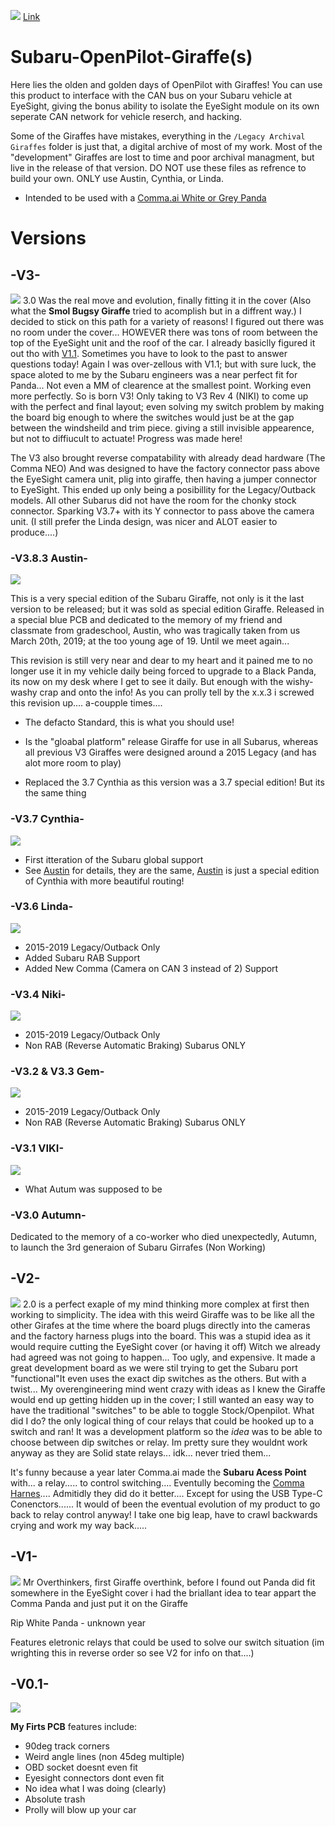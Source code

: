 [![](https://i.imgur.com/jdrFQRQ.jpg[/img])](#)
[Link](https://i.imgur.com/jdrFQRQ.jpg)

# Subaru-OpenPilot-Giraffe(s)
Here lies the olden and golden days of OpenPilot with Giraffes! You can use this product to interface with the CAN bus on your Subaru vehicle at EyeSight, giving the bonus ability to isolate the EyeSight module on its own seperate CAN network for vehicle reserch, and hacking.

Some of the Giraffes have mistakes, everything in the `/Legacy Archival Giraffes` folder is just that, a digital archive of most of my work. Most of the "development" Giraffes are lost to time and poor archival managment, but live in the release of that version. DO NOT use these files as refrence to build your own. ONLY use Austin, Cynthia, or Linda.

- Intended to be used with a [Comma.ai White or Grey Panda](https://comma.ai/shop/products/panda)


# Versions 
## -V3-
[![](https://i.imgur.com/3Dcm47F.jpg?1[/img])](#)
3.0 Was the real move and evolution, finally fitting it in the cover (Also what the **Smol Bugsy Giraffe** tried to acomplish but in a diffrent way.) I decided to stick on this path for a variety of reasons! I figured out there was no room under the cover... HOWEVER there was tons of room between the top of the EyeSight unit and the roof of the car. I already basiclly figured it out tho with [V1.1](#). Sometimes you have to look to the past to answer questions today! Again I was over-zellous with V1.1; but with sure luck, the space aloted to me by the Subaru engineers was a near perfect fit for Panda... Not even a MM of clearence at the smallest point. Working even more perfectly. So is born V3! Only taking to V3 Rev 4 (NIKI) to come up with the perfect and final layout; even solving my switch problem by making the board big enough to where the switches would just be at the gap between the windsheild and trim piece. giving a still invisible appearence, but not to diffiucult to actuate! Progress was made here! 

The V3 also brought reverse compatability with already dead hardware (The Comma NEO) And was designed to have the factory connector pass above the EyeSight camera unit, plig into giraffe, then having a jumper connector to EyeSight. This ended up only being a posibillity for the Legacy/Outback models. All other Subarus did not have the room for the chonky stock connector. Sparking V3.7+ with its Y connector to pass above the camera unit. (I still prefer the Linda design, was nicer and ALOT easier to produce....)

### -V3.8.3 Austin-
[![](https://i.imgur.com/EIHL5lK.png[/img])](#)

This is a very special edition of the Subaru Giraffe, not only is it the last version to be released; but it was sold as special edition Giraffe. Released in a special blue PCB and dedicated to the memory of my friend and classmate from gradeschool, Austin, who was tragically taken from us March 20th, 2019; at the too young age of 19. Until we meet again...

This revision is still very near and dear to my heart and it pained me to no longer use it in my vehicle daily being forced to upgrade to a Black Panda, its now on my desk where I get to see it daily. But enough with the wishy-washy crap and onto the info! As you can prolly tell by the x.x.3 i screwed this revision up.... a-coupple times....

- The defacto Standard, this is what you should use!

- Is the "gloabal platform" release Giraffe for use in all Subarus, whereas all previous V3 Giraffes were designed around a 2015 Legacy (and has alot more room to play)

- Replaced the 3.7 Cynthia as this version was a 3.7 special edition! But its the same thing

### -V3.7 Cynthia-
[![](https://i.imgur.com/eLZLewe.jpg?2[/img])](#)
- First itteration of the Subaru global support
- See [Austin](#V3.8.3-Austin) for details, they are the same, [Austin](#V3.8.3-Austin) is just a special edition of Cynthia with more beautiful routing!

### -V3.6 Linda-
[![](https://i.imgur.com/YfTnDF9.jpg?2[/img])](#)
- 2015-2019 Legacy/Outback Only
- Added Subaru RAB Support
- Added New Comma (Camera on CAN 3 instead of 2) Support

### -V3.4 Niki-
[![](https://i.imgur.com/avl2vnH.jpg?1[/img])](#)
- 2015-2019 Legacy/Outback Only
- Non RAB (Reverse Automatic Braking) Subarus ONLY

### -V3.2 & V3.3 Gem-
[![](https://i.imgur.com/aBRCGPh.jpg?2[/img])](#)
- 2015-2019 Legacy/Outback Only
- Non RAB (Reverse Automatic Braking) Subarus ONLY

### -V3.1 VIKI-
[![](https://i.imgur.com/FSTjpxB.jpg?2[/img])](#)
- What Autum was supposed to be

### -V3.0 Autumn-
Dedicated to the memory of a co-worker who died unexpectedly, Autumn, to launch the 3rd generaion of Subaru Girrafes (Non Working)

## -V2-
[![](https://i.imgur.com/RgkPb2z.jpg?1[/img])](#)
2.0 is a perfect exaple of my mind thinking more complex at first then working to simplicity. The idea with this weird Giraffe was to be like all the other Girafes at the time where the board plugs directly into the cameras and the factory harness plugs into the board. This was a stupid idea as it would require cutting the EyeSight cover (or having it off) Witch we already had agreed was not going to happen... Too ugly, and expensive. It made a great development board as we were stil trying to get the Subaru port "functional"It even uses the exact dip switches as the others. But with a twist... My overengineering mind went crazy with ideas as I knew the Giraffe would end up getting hidden up in the cover; I still wanted an easy way to have the traditional "switches" to be able to toggle Stock/Openpilot. What did I do? the only logical thing of cour relays that could be hooked up to a switch and ran! It was a development platform so the *idea* was to be able to choose between dip switches or relay. Im pretty sure they wouldnt work anyway as they are Solid state relays... idk... never tried them...

It's funny because a year later Comma.ai made the **Subaru Acess Point** with... a relay..... to control switching.... Eventully becoming the [Comma Harnes](https://comma.ai/shop/products/comma-car-harness)....  Admitidly they did do it better.... Except for using the USB Type-C Conenctors...... It would of been the eventual evolution of my product to go back to relay control anyway! I take one big leap, have to crawl backwards crying and work my way back.....  

## -V1-
[![](https://i.imgur.com/X9VkgRz.jpg?2[/img])](#)
Mr Overthinkers, first Giraffe overthink, before I found out Panda did fit somewhere in the EyeSight cover i had the briallant idea to tear appart the Comma Panda and just put it on the Giraffe

Rip White Panda - unknown year

Features eletronic relays that could be used to solve our switch situation (im wrighting this in reverse order so see V2 for info on that....)

## -V0.1-
[![](https://i.imgur.com/MxuJyBj.jpg?1[/img])](#)

**My Firts PCB** features include:

- 90deg track corners
- Weird angle lines (non 45deg multiple)
- OBD socket doesnt even fit
- Eyesight connectors dont even fit
- No idea what I was doing (clearly)
- Absolute trash
- Prolly will blow up your car